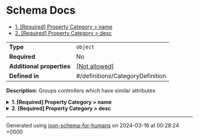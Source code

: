 # Schema Docs

- [1. [Required] Property Category > name](#name)
- [2. [Required] Property Category > desc](#desc)

|                           |                                                         |
| ------------------------- | ------------------------------------------------------- |
| **Type**                  | `object`                                                |
| **Required**              | No                                                      |
| **Additional properties** | [[Not allowed]](# "Additional Properties not allowed.") |
| **Defined in**            | #/definitions/CategoryDefinition                        |

**Description:** Groups controllers which have similar attributes

<details>
<summary>
<strong> <a name="name"></a>1. [Required] Property Category > name</strong>  

</summary>
<blockquote>

**Title:** Name

|              |          |
| ------------ | -------- |
| **Type**     | `string` |
| **Required** | Yes      |

**Description:** Name of the category

</blockquote>
</details>

<details>
<summary>
<strong> <a name="desc"></a>2. [Required] Property Category > desc</strong>  

</summary>
<blockquote>

**Title:** Description

|              |          |
| ------------ | -------- |
| **Type**     | `string` |
| **Required** | Yes      |

**Description:** Description of the category

</blockquote>
</details>

----------------------------------------------------------------------------------------------------------------------------
Generated using [json-schema-for-humans](https://github.com/coveooss/json-schema-for-humans) on 2024-03-16 at 00:28:24 +0000